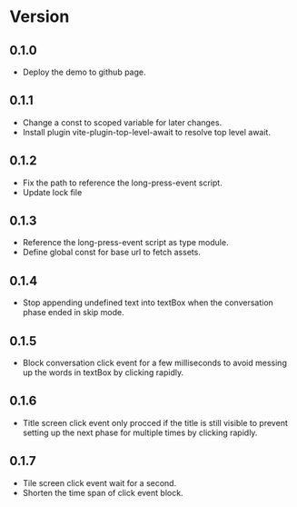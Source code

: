# Version

## 0.1.0
- Deploy the demo to github page.

## 0.1.1
- Change a const to scoped variable for later changes.
- Install plugin vite-plugin-top-level-await to resolve top level await.

## 0.1.2
- Fix the path to reference the long-press-event script.
- Update lock file

## 0.1.3
- Reference the long-press-event script as type module.
- Define global const for base url to fetch assets.

## 0.1.4
- Stop appending undefined text into textBox when the conversation phase ended in skip mode.

## 0.1.5
- Block conversation click event for a few milliseconds to avoid messing up the words in textBox by clicking rapidly.

## 0.1.6
- Title screen click event only procced if the title is still visible to prevent setting up the next phase for multiple times by clicking rapidly.

## 0.1.7
- Tile screen click event wait for a second.
- Shorten the time span of click event block.